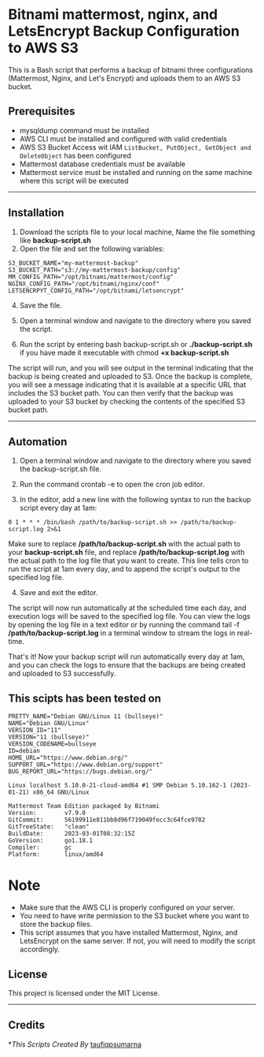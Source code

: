 # Bitnami mattermost, nginx, and LetsEncrypt Backup Configuration to AWS S3
This is a Bash script that performs a backup of bitnami three configurations (Mattermost, Nginx, and Let's Encrypt) and uploads them to an AWS S3 bucket.

## Prerequisites
- mysqldump command must be installed
- AWS CLI must be installed and configured with valid credentials
- AWS S3 Bucket Access wit IAM  ``ListBucket, PutObject, GetObject and DeleteObject`` has been configured
- Mattermost database credentials must be available
- Mattermost service must be installed and running on the same machine where this script will be executed


<hr>

## Installation
1. Download the scripts file to your local machine, Name the file something like **backup-script.sh**
2. Open the file and set the following variables:

```
S3_BUCKET_NAME="my-mattermost-backup"
S3_BUCKET_PATH="s3://my-mattermost-backup/config"
MM_CONFIG_PATH="/opt/bitnami/mattermost/config"
NGINX_CONFIG_PATH="/opt/bitnami/nginx/conf"
LETSENCRPYT_CONFIG_PATH="/opt/bitnami/letsencrypt"
```
4. Save the file.

5. Open a terminal window and navigate to the directory where you saved the script.

6. Run the script by entering bash backup-script.sh or **./backup-script.sh** if you have made it executable with chmod **+x backup-script.sh**

The script will run, and you will see output in the terminal indicating that the backup is being created and uploaded to S3. Once the backup is complete, you will see a message indicating that it is available at a specific URL that includes the S3 bucket path. You can then verify that the backup was uploaded to your S3 bucket by checking the contents of the specified S3 bucket path.

<hr>

## Automation
1. Open a terminal window and navigate to the directory where you saved the backup-script.sh file.

2. Run the command crontab -e to open the cron job editor.

3. In the editor, add a new line with the following syntax to run the backup script every day at 1am:

```
0 1 * * * /bin/bash /path/to/backup-script.sh >> /path/to/backup-script.log 2>&1
```
Make sure to replace **/path/to/backup-script.sh** with the actual path to your **backup-script.sh** file, and replace **/path/to/backup-script.log** with the actual path to the log file that you want to create. This line tells cron to run the script at 1am every day, and to append the script's output to the specified log file.

4. Save and exit the editor.

The script will now run automatically at the scheduled time each day, and execution logs will be saved to the specified log file. You can view the logs by opening the log file in a text editor or by running the command tail -f **/path/to/backup-script.log** in a terminal window to stream the logs in real-time.

That's it! Now your backup script will run automatically every day at 1am, and you can check the logs to ensure that the backups are being created and uploaded to S3 successfully.

## This scipts has been tested on
```
PRETTY_NAME="Debian GNU/Linux 11 (bullseye)"
NAME="Debian GNU/Linux"
VERSION_ID="11"
VERSION="11 (bullseye)"
VERSION_CODENAME=bullseye
ID=debian
HOME_URL="https://www.debian.org/"
SUPPORT_URL="https://www.debian.org/support"
BUG_REPORT_URL="https://bugs.debian.org/"

Linux localhost 5.10.0-21-cloud-amd64 #1 SMP Debian 5.10.162-1 (2023-01-21) x86_64 GNU/Linux
```

```
Mattermost Team Edition packaged by Bitnami
Version:        v7.9.0
GitCommit:      56199911e811bb8d96f719049fecc3c64fce9782
GitTreeState:   "clean"
BuildDate:      2023-03-01T08:32:15Z
GoVersion:      go1.18.1
Compiler:       gc
Platform:       linux/amd64
```

# Note
- Make sure that the AWS CLI is properly configured on your server.
- You need to have write permission to the S3 bucket where you want to store the backup files.
- This script assumes that you have installed Mattermost, Nginx, and LetsEncrypt on the same server. If not, you will need to modify the script accordingly.

## License
This project is licensed under the MIT License.

<hr>

## Credits

**This Scripts Created By* [taufiqpsumarna](https://github.com/taufiqpsumarna)

